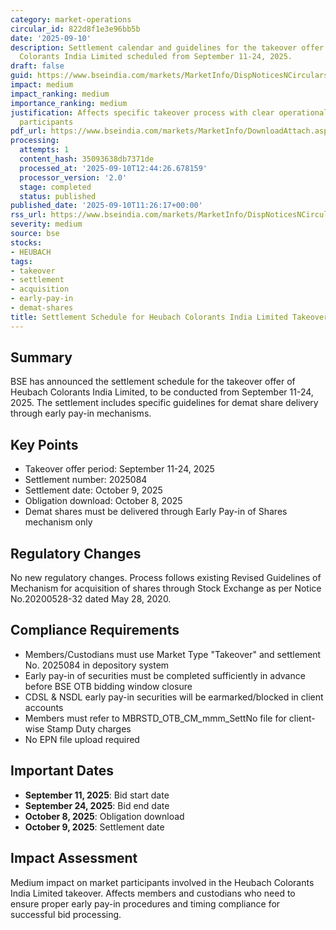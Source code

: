 ```yaml
---
category: market-operations
circular_id: 822d8f1e3e96bb5b
date: '2025-09-10'
description: Settlement calendar and guidelines for the takeover offer of Heubach
  Colorants India Limited scheduled from September 11-24, 2025.
draft: false
guid: https://www.bseindia.com/markets/MarketInfo/DispNoticesNCirculars.aspx?Noticeid={CBE446CB-B4EC-4689-B89F-5AF5CF3F6042}&noticeno=20250910-22&dt=09/10/2025&icount=22&totcount=46&flag=0
impact: medium
impact_ranking: medium
importance_ranking: medium
justification: Affects specific takeover process with clear operational impact for
  participants
pdf_url: https://www.bseindia.com/markets/MarketInfo/DownloadAttach.aspx?id=20250910-22&attachedId=
processing:
  attempts: 1
  content_hash: 35093638db7371de
  processed_at: '2025-09-10T12:44:26.678159'
  processor_version: '2.0'
  stage: completed
  status: published
published_date: '2025-09-10T11:26:17+00:00'
rss_url: https://www.bseindia.com/markets/MarketInfo/DispNoticesNCirculars.aspx?Noticeid={CBE446CB-B4EC-4689-B89F-5AF5CF3F6042}&noticeno=20250910-22&dt=09/10/2025&icount=22&totcount=46&flag=0
severity: medium
source: bse
stocks:
- HEUBACH
tags:
- takeover
- settlement
- acquisition
- early-pay-in
- demat-shares
title: Settlement Schedule for Heubach Colorants India Limited Takeover Offer
---
```


## Summary

BSE has announced the settlement schedule for the takeover offer of Heubach Colorants India Limited, to be conducted from September 11-24, 2025. The settlement includes specific guidelines for demat share delivery through early pay-in mechanisms.

## Key Points

- Takeover offer period: September 11-24, 2025
- Settlement number: 2025084
- Settlement date: October 9, 2025
- Obligation download: October 8, 2025
- Demat shares must be delivered through Early Pay-in of Shares mechanism only

## Regulatory Changes

No new regulatory changes. Process follows existing Revised Guidelines of Mechanism for acquisition of shares through Stock Exchange as per Notice No.20200528-32 dated May 28, 2020.

## Compliance Requirements

- Members/Custodians must use Market Type "Takeover" and settlement No. 2025084 in depository system
- Early pay-in of securities must be completed sufficiently in advance before BSE OTB bidding window closure
- CDSL & NSDL early pay-in securities will be earmarked/blocked in client accounts
- Members must refer to MBRSTD_OTB_CM_mmm_SettNo file for client-wise Stamp Duty charges
- No EPN file upload required

## Important Dates

- **September 11, 2025**: Bid start date
- **September 24, 2025**: Bid end date
- **October 8, 2025**: Obligation download
- **October 9, 2025**: Settlement date

## Impact Assessment

Medium impact on market participants involved in the Heubach Colorants India Limited takeover. Affects members and custodians who need to ensure proper early pay-in procedures and timing compliance for successful bid processing.